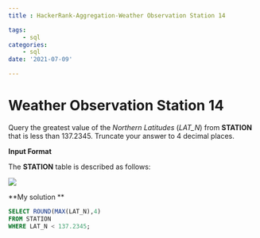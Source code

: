 ```yaml
---
title : HackerRank-Aggregation-Weather Observation Station 14

tags:
    - sql
categories:
    - sql 
date: '2021-07-09'

---
```


# Weather Observation Station 14

Query the greatest value of the  _Northern Latitudes_  (_LAT_N_) from  **STATION**  that is less than  137.2345. Truncate your answer to 4 decimal places.

**Input Format**

The  **STATION**  table is described as follows:

![](https://s3.amazonaws.com/hr-challenge-images/9336/1449345840-5f0a551030-Station.jpg)

**My solution **
```sql
SELECT ROUND(MAX(LAT_N),4)
FROM STATION
WHERE LAT_N < 137.2345;
```




